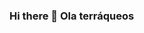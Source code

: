 ### Hi there 👋 Ola terráqueos

<!--
**otonielassis/otonielassis** is a ✨ _special_ ✨ repository because its `README.md` (this file) appears on your GitHub profile.

About Me? / Sobre mim? Este cara: 

JJJJJJ?JJ?J??J??77?!!!!!77!!~::..::::^:::::::^^^7?^~!77!7??JYJ?J??JJ?7?77?JPP55PBPPGGBGPPP
?7??777?JJJ?7!????!!!!!~~~~~!~~~^~!~^~~^^^^^^^~^7?~~~!!!7!7YY7!!!!!~~!7777J5P55GGPGBBGGGPP
~!~!7!!7?JJJ77JJJ??7!!!!~~:^~^^^^^^~^^^~~~^^^~~!??!!~^!!!!!?7!~~:::::^!7J??YPPGGGBGBBBBBGG
~~^^^~7JYY55??YP5YJ7!!7!~^^^^^^:::^~~~!!7??77???JJJ????JJ???!^~. ..:^!~75Y77?Y77?GBBBBBGGJ
......~Y555P5YYJ5Y5Y7?J!?J?!!^!7777?JJJYYYYYYY5YYYYYYY555YJ??7!~^^:::^!~!J^^^^:^~JPGBBPJG5
    .^77Y5P5PYYJYYYPJ?YYYYJ?7?JJJJJJY555PPPP55555555PPPPP5YYYJYYYJ7~:^:.::.:^..:.:~YYYYPBB
   ..:^~~!YJY5PP?5PP5?YYJJ?JJJY55PPP55PPGGGPPPPPPPPPGGGGGGPPPPP5PPY!~: .  ..!.^~.:!!?JYY55
  .. ::::~^^::^?7?5YYJJJJYJJY55PPPPPGPGGPPPP55YY5P555PPPGGGGBBBPGGPJJ?7!^.:!??Y?~!~^!J5P57
  .:~7!~!~: .:   ^Y?7JJJY555PPPGGGPPPPP5YJJJJ?????????JJJY5PGBBBBBBGPP5J?7~!J5Y?~~7::!?55Y
  ..~7?7J7^.^?!.:^???JYYYY5PPPPPP5555YYJ?777!!!!~~~~~~~~~~~!?YG###BBBB57:~!77J!:^??^7!!?YP
....:^~??J7!?JY!7^7??Y5PPGGGGGYJ??????77!!~~~~~~^^^^^^^^^^:^^~!JPB##BBPJ. .!?^^^7Y5YJ?^!7?
......!!7JJJJJYJ?7J55PGGBBBBGY?7!~~~!!!~~~~~~^^^^^^^^:::::::::^^~?PB#BB5!^.^7^~!JY7J5?::.:
::::.:!^^77JYYYYYPP5PGGGBB#GY7!~~~~~~~~~~^^^^^^^^^^^^^^^^::::::::^~75GGPGY7^!~:?7!7?P5J!~~
:~~!!!77!!^~7?JJJPPPPGGBBBGY7~~^^^^^~~^^^^^^^^^^^^^^^^^^^^^:::::::::~JPGPGPYJY?JPPPY55P555
JJY55JJJ?!::.:~?5GPGGGBGBBY7~~^^^^^^^^^^^^^^^~~~~~~~~^^^^^^^^:::::::::75PGPPYJJJYPP5Y5PPY5
55PPY7JJ?~..  .:7PGGGBBBB57~^^^^^^^^^^^^^^^^^^~~~~~~~~~~~~^~~^^^^::::::!5PPP5YY5Y5PGPPGPPP
Y7?7!!7~^:::...::~YGBBBBP7~^^^^^^^^^^^^^^^~^~~~~~~~~~~~~~~~~~~~^^^^:::::!Y5PGGYJY5PPPPGP55
Y!:7^...  ..:^:^^:7GGGGBJ~^^^^^^^^^^^^~~~~~~~~~~~~~~~~~~~~~~~~~~~^^^:::::7Y5PGP5YYY55JY5YY
Y! .~:.^. ^~:!~~:.^5PGGP7^^^^^^^^^^^~~~~~~~~~~~~~~~~~~~~~~~~~~~~^^^^^::::~JYPPPP5YY55YJYY5
J~  .::^!!7?^!~^::^YPPG57~^^^^^^^^^^^^^~~~~~~~~~~~~~~~~~~~^^^^^^^^^^^^::^~7Y55PGPP55PY5PPP
Y^..:.:^!?JY7::::^!5PPG57!^^^^^^^^^^^^^^^^^^^~~~~~~~~~~^^^^^^^^^^^^^^^^^^~755Y555555PP5PGG
Y7~^^~~~!!!!!!!~~~!YGGG5?!~~^^^^^^^^^^^^^^^^^^^~~~~~~~~~^~~^~^^~^^^^^^^^^~!5GY~7J7?Y5JYYYY
Y?::^^^^^~::^~^~!!?5GBBGY7~~~~^^^^^^^^^^~^~~~~~~~~~~~~~~~~!!!!~~~^^^^::^^^~5GY^:J.~YYPP55?
7J!^^~!7~7~~!!~~!?J5GBBBP7~~~~^^^^^^^^~~~~~~~~~~~~!!!!!!!!77777777?77!~^^^^?PY?7Y7JPJYPPG5
^757~~~!7J7J7~^^^^^!GBBBG7~~~~^^^~~!!!77777!!!!!!!!77!!7?JY5PGGGGPP5YYJ?7~^!5Y?7J5PPYJPPPP
^:7P?:^~!J57^^^^:::^5BGGG7^~~~!77?JYYY5PGGGGP5YJ?7!!777J5GGBGGGGPP55YYJ77!~^JJ!~!5PPPPPY?J
:::75!::^?J^:::::::^75GGG?^~~!7???JY5PGBBBGBGGP5J7!!!77JPGGGGPGB##B5555J7!~^7Y7??YP5YYY555
^^^^?P7~^!^^^^^^^~7!~!J5P7^~~!!7?Y5YJPBBBP5GPP5Y?!~~~~!?5PPGP5Y55YJ77!!7!~^^!Y7?7J?!?7!?J5
~^^^~Y5~~!^^^^^^^!?!~~~?P?^^~~~!!7!!77?JJJY555J?7~^^^^~7JY5555YJJJ??!~~^^^^^~Y7!!^^~!YYY?J
!!~~!!Y77^^^^~!~~~!~~^~7GJ~~^^^~~~~~!!77??????77!~^^^^^~!77??JJJ?77!~~^^^^^^~J7:^~^!:~?5YJ
~~!7?JJ?~^^^^~?YJJ!~~~!?PJ~~~~^^^^^^~~~!!!!!!~~~~^^^~^^~~~~~~~!!!!!!~^^^^^^^~?!7!!77^~!JY5
~^^~!JYJ^^^^~~!YP?!~^~!?PJ!~~~~^^^^^~~~~~~~~~~~~~^^^^^^^^^~~~~~~~~!!~~~~~~~~~!^7JJJY?J~^~?
^~~~~7YY^^^^^^^~?~^^:^^~!?!~~~~~~~~~~~~~~~~~~!~~^^^^^^:::^^~!!!~~~~~~~~~~~~~~~^^^^^!JJ!~~^
~^:^~~JY^::::::^!^^^^~^^^!~~~~~~~~~~~~~~~~~!77!~^^^^~^^:::^~!?77!!!~!!!!~~~~!!^::::^~^^~77
^^!?!~?Y!~~!~!!?7!7?7?7^^~!!!~~~~~~~~~~~~!!7??~^^^^~~~~~~^^:~????777!!!!!!!!~^^^^^~~~!!7??
7JYJ7!757!!7777777?YYYPJ77!!!!!!!~~~~~~!!!7?77~~!~~~!!!!!77!!777???77777!!!!?PPPP5Y55JYY55
YJJ?!!7YJ77!7!!77?7?5YPGGPY7!!!!!!!!~!!!!777!~~!??777???Y5Y7!!!!!7777?7777!7PBBBBGPYYYYY55
J?777!!J57!!7?JY?Y5YJPPGG5YJ7!!!!!!!!!!!!!!~~~~~!77?JYYYYJ77!!7777!77777777YGPGPPPPPPP5555
J7!7777J5?!77?YY?YYY5PGGPYYY5J!!!!!!!!!!!!!!!7!777??JYYYYJJ??7?J55J??77777J55YYYYYYYYYYJY5
7!!!77775Y?777???J??YPGG5JJ?Y5Y7!!!!!!!!!!7?J??77777????7?????JY55YJ?7777!7!!!~~~~^^^^^!YP
!!!!!!??JYJ7777??????J5PYJJJ7JJY77!!!!!!!!7JJ?7777?JJJ?JJYJ?77777?JJ?777~:.........::~7?55
?!!!!!?JYYJJJ?7777????JPYJYJ??Y5P?77!!!!!777!!!!!!!77???7777777!7??J???J??7!~~^::...:^~YGG
Y?!7?77YP55YJ??777777!!55JJYPB#BP7!777!!!!!!!!!!77?JYY55YYYYJ?777?????J555YYGBGP5Y7~^::YPP
7Y7~~!7J5PP5Y5Y~.......JY7J5#B57~~~!777777!!!!!!77??JJJJJJJ??7777?JJJ?J5GGG5J5B##BGP5JJJJJ
.?J~..:~?7YY7!!!:::^~!!?Y5P5PY!~~~~!!!77???77!!!!!!!777?????????JJJ?7JJY5PGBB5YGB#BBGPYJJJ
.~JY7^!!JYYY?!!7?JJJJJYYPPPP5Y!~~~~~!!!77??????7777???JJJJJY5555YJ?7!YJJ55Y5B#G5PGB##BGYJY
^!JY55PPGGPPPPPPP5YYYYY5PGPPPP?~~~~~~!!!!7???JJYY555555PPPPGGP5YJ?7!!PYJYP5JYPBB55PGB##BPY
55555PPGGPPPPPPPPP555PGGBGGGGPY!~~~~~~!!!!77??JJYY5Y55P5PPP555YJ?7!!?BYJYPPYJYPBBPYPGBB#BG
GGGGGGPPGGPPPPPGGPPPPPGBGPPGPP5Y?!~~~!!!!!!77???JJJJJYYYYYYYYYJ?7!!!P#YJY5P5JJYPBB5YPPGBBB
PPPPPPPPPPPPPPPPPGGGPGGGGGPPPPPPP5J7!!!!!!!!777?????JJJJJYYYJJ??7!!JBBJJ5P55YJY5GBBPY5PGGB
PGGGPPPPPPP5PPPGGGGGGPPPGBGGPPPPPPPPY?7!!!!!77777????????JJJ?????7?P#PJY5PP5YJYY5GBBPY5PPG
Y55PPGBBBBBGGGPPGGGGGGGGGGGPPPPGGPPPP55YJ??777777777??????JJJJ????5GBYJYPPP5YJYYYPGBBPY5PP
55PGGPPPGGBBBBBBGGGGGGGGGGPPPGGGPPPPPPPPPPP5YYJ?7777777????????7?Y55YYY5PGG5YJYYY5PGBBG5Y5
BGPPGBBGGPPGGBBBBBGGGGGBBBBGGGGGGPGPPPGGGGGGGGPP5YJ??7777777???JY5555YY5PGG5YJYYY5PPGBBG5Y
GBBG5PGBBBGGPGGBBBBBBGGGGGBBBBGGGGGGGGGGGGGGGGGGGGGGPPPPPPPPPGGGPPP55YY5PGG5YJYYYY5PPGBBG5
GGB#BPPGBBBBGGPGGBBBBBBGGGGGGGBBBGGGGGGGGGGGGGGGGGGGGGGGGGGGGGGPPPP55555PGPYYYYYYYY5PPGBBG


- 🔭 I’m currently working on Hospital
- 🌱 I’m currently learning Docker/Kubernetes/Cloud and some Language codes
- 🤔 I’m looking for help with improve my scripts
- ⚡ Aleatoriedade : Debugando a mente!
-->
